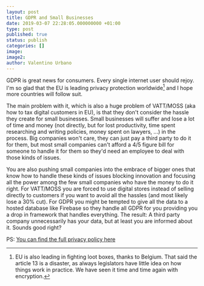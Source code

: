```yaml
---
layout: post
title: GDPR and Small Businesses
date: 2019-03-07 22:28:05.000000000 +01:00
type: post
published: true
status: publish
categories: []
image:
image2:
author: Valentino Urbano
---
```


GDPR is great news for consumers. Every single internet user should rejoy. I'm so glad that the EU is leading privacy protection worldwide[^1] and I hope more countries will follow suit.

The main problem with it, which is also a huge problem of VATT/MOSS (aka how to tax digital customers in EU), is that they don't consider the hassle they create for small businesses. Small businesses will suffer and lose a lot of time and money (not directly, but for lost productivity, time spent researching and writing policies, money spent on lawyers, ...) in the process. Big companies won't care, they can just pay a third party to do it for them, but most small companies can't afford a 4/5 figure bill for someone to handle it for them so they'd need an employee to deal with those kinds of issues.

You are also pushing small companies into the embrace of bigger ones that know how to handle these kinds of issues blocking innovation and focusing all the power among the few small companies who have the money to do it right. For VATT/MOSS you are forced to use digital stores instead of selling directly to customers if you want to avoid all the hassles (and most likely lose a 30% cut). For GDPR you might be tempted to give all the data to a hosted database like Firebase so they handle all GDPR for you providing you a drop in framework that handles everything. The result: A third party company unnecessarily has your data, but at least you are informed about it. Sounds good right?

PS: [You can find the full privacy policy here](/privacy)

[^1]: EU is also leading in fighting loot boxes, thanks to Belgium. That said the article 13 is a disaster, as always legislators have little idea on how things work in practice. We have seen it time and time again with encryption.
